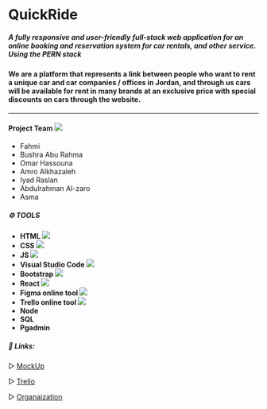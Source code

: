 # QuickRide

##### A fully responsive and user-friendly full-stack web application for an online  booking and reservation system for car rentals, and other  service. Using the PERN stack
#### We are a platform that represents a link between people who want to rent a unique car and car companies / offices in Jordan, and through us cars will be available for rent in many brands at an exclusive price with special discounts on cars through the website. 

***

#### Project Team ![](images/teamwork.png)
  * Fahmi
  * Bushra Abu Rahma
  * Omar Hassouna
  * Amro Alkhazaleh
  * Iyad Raslan
  * Abdulrahman Al-zaro
  * Asma 

  
##### **⚙️ TOOLS**
   * **HTML  ![](./carzone-app/src/Images/html-5.png)**
   * **CSS   ![](./carzone-app/src/Images/css.png)**
   * **JS ![](./carzone-app/src/Images/javascript.png)**
   * **Visual Studio Code ![](./carzone-app/src/Images/vs.png)**
   * **Bootstrap ![](./carzone-app/src/Images/bootstrap.png)**
   * **React ![](./carzone-app/src/Images/react.png)**
   * **Figma online tool ![](./carzone-app/src/Images/figma2.png)**
   * **Trello online tool ![](./carzone-app/src/Images/trello.png)** 
   * **Node ![]()**
   * **SQL ![]()**
   * **Pgadmin ![]()**
   
   

##### **📎 Links:**

▷ [MockUp](https://www.figma.com/file/CgZr80vqayihUKluWesCLL/Untitled?type=design&node-id=0%3A1&t=MAdVibYaRioPPfuI-1)

▷ [Trello](https://trello.com/invite/b/u2iz6G1V/ATTI351821a9ed9d6f87548d318dccd1440052912647/booking-and-reservation-system)

▷ [Organaization](https://github.com/reservationProject99/reservation)